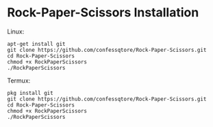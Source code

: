 # Rock-Paper-Scissors Installation

Linux:
```
apt-get install git
git clone https://github.com/confessqtore/Rock-Paper-Scissors.git
cd Rock-Paper-Scissors
chmod +x RockPaperScissors
./RockPaperScissors
```
Termux:
```
pkg install git
git clone https://github.com/confessqtore/Rock-Paper-Scissors.git
cd Rock-Paper-Scissors
chmod +x RockPaperScissors
./RockPaperScissors
